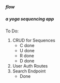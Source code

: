 ##### flow
##### a yoga sequencing app

To Do:

1. CRUD for Sequences
    - C done
    - U done
    - R done
    - D done
2. User Auth Routes
3. Search Endpoint
    - Done
